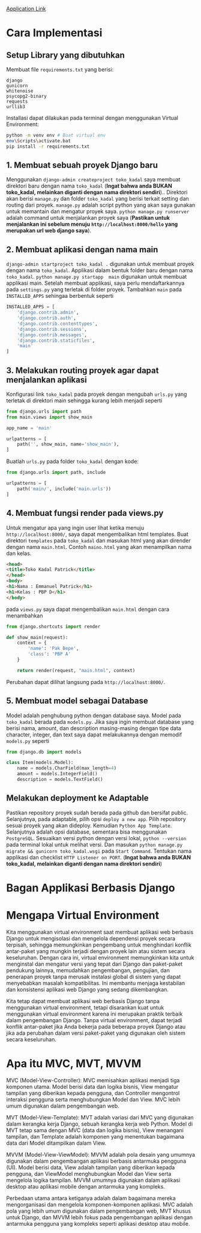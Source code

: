 [Application Link](https://tokokadal.adaptable.app)
# Cara Implementasi
## Setup Library yang dibutuhkan
Membuat file `requirements.txt` yang berisi:
```
django
gunicorn
whitenoise
psycopg2-binary
requests
urllib3
```
Installasi dapat dilakukan pada terminal dengan menggunakan Virtual Environment:
```sh
python -m venv env # Buat virtual env
env\Scripts\activate.bat
pip install -r requirements.txt
```

## 1. Membuat sebuah proyek Django baru

Menggunakan `django-admin createproject toko_kadal` saya membuat direktori baru dengan nama `toko_kadal` (**Ingat bahwa anda BUKAN toko_kadal, melainkan diganti dengan nama direktori sendiri**).. Direktori akan berisi `manage.py` dan folder `toko_kadal` yang berisi terkait setting dan routing dari proyek. `manage.py` adalah script python yang akan saya gunakan untuk memantain dan mengatur proyek saya. `python manage.py runserver` adalah command untuk menjalankan proyek saya (**Pastikan untuk menjalankan ini sebelum menuju `http://localhost:8000/hello` yang merupakan url web django saya**).

## 2. Membuat aplikasi dengan nama main

`django-admin startproject toko_kadal .` digunakan untuk membuat proyek dengan nama `toko_kadal`. Applikasi dalam bentuk folder baru dengan nama `toko_kadal`. `python manage.py startapp  main` digunakan untuk membuat applikasi main. Setelah membuat applikasi, saya perlu mendaftarkannya pada `settings.py` yang terletak di folder proyek. Tambahkan `main` pada `INSTALLED_APPS` sehingaa berbentuk seperti
```python
INSTALLED_APPS = [
    'django.contrib.admin',
    'django.contrib.auth',
    'django.contrib.contenttypes',
    'django.contrib.sessions',
    'django.contrib.messages',
    'django.contrib.staticfiles',
    'main'
]
```
## 3. Melakukan routing proyek agar dapat menjalankan aplikasi
Konfigurasi link `toko_kadal` pada proyek dengan mengubah `urls.py` yang terletak di direktori main sehingga kurang lebih menjadi seperti
```python
from django.urls import path
from main.views import show_main

app_name = 'main'

urlpatterns = [
    path('', show_main, name='show_main'),
]

```
Buatlah `urls.py` pada folder `toko_kadal` dengan kode:
```python
from django.urls import path, include

urlpatterns = [
    path('main/', include('main.urls'))
]
```

## 4. Membuat fungsi render pada views.py
Untuk mengatur apa yang ingin user lihat ketika menuju `http://localhost:8000/`, saya dapat mengembalikan html templates.
Buat direktori `templates` pada `toko_kadal` dan masukan html yang akan dirender dengan nama `main.html`. Contoh `maino.html` yang akan menampilkan nama dan kelas.
```html
<head>
<title>Toko Kadal Patrick</title>
</head>
<body>
<h1>Nama : Emmanuel Patrick</h1>
<h1>Kelas : PBP D</h1>
</body>
```
pada `views.py` saya dapat mengembalikan `main.html` dengan cara menambahkan
```python
from django.shortcuts import render

def show_main(request):
    context = {
        'name': 'Pak Bepe',
        'class': 'PBP A'
    }

    return render(request, "main.html", context)
```
Perubahan dapat dilihat langsung pada `http://localhost:8000/`.

## 5. Membuat model sebagai Database
Model adalah penghubung python dengan database saya. Model pada `toko_kadal` berada pada `models.py`. Jika saya ingin membuat database yang berisi nama, amount, dan description masing-masing dengan tipe data character, integer, dan text saya dapat melakukannya dengan memodif `models.py` seperti
```python
from django.db import models

class Item(models.Model):
    name = models.CharField(max_length=4)
    amount = models.IntegerField()
    description = models.TextField()
```
 
## Melakukan deployment ke Adaptable
Pastikan repository proyek sudah berada pada github dan bersifat public. Selanjutnya, pada adaptable, pilih opsi `deploy a new app`. Pilih repository sesuai proyek yang akan dideploy. Kemudian `Python App Template`. Selanjutnya adalah opsi database, sementara bisa menggunakan `PostgreSQL`. Sesuaikan versi python dengan versi lokal, `python --version` pada terminal lokal untuk melihat versi. Dan masukan `python manage.py migrate && gunicorn toko_kadal.wsgi` pada `Start Command`. Tentukan nama applikasi dan checklist `HTTP Listener on PORT`. (**Ingat bahwa anda BUKAN toko_kadal, melainkan diganti dengan nama direktori sendiri**)

# Bagan Applikasi Berbasis Django

# Mengapa Virtual Environment
Kita menggunakan virtual environment saat membuat aplikasi web berbasis Django untuk mengisolasi dan mengelola dependensi proyek secara terpisah, sehingga memungkinkan pengembang untuk menghindari konflik antar-paket yang mungkin terjadi dengan proyek lain atau sistem secara keseluruhan. Dengan cara ini, virtual environment memungkinkan kita untuk menginstal dan mengatur versi yang tepat dari Django dan paket-paket pendukung lainnya, memudahkan pengembangan, pengujian, dan penerapan proyek tanpa merusak instalasi global di sistem yang dapat menyebabkan masalah kompatibilitas. Ini membantu menjaga kestabilan dan konsistensi aplikasi web Django yang sedang dikembangkan.

Kita tetap dapat membuat aplikasi web berbasis Django tanpa menggunakan virtual environment, tetapi disarankan kuat untuk menggunakan virtual environment karena ini merupakan praktik terbaik dalam pengembangan Django. Tanpa virtual environment, dapat terjadi konflik antar-paket jika Anda bekerja pada beberapa proyek Django atau jika ada perubahan dalam versi paket-paket yang digunakan oleh sistem secara keseluruhan.

# Apa itu MVC, MVT, MVVM
MVC (Model-View-Controller): MVC memisahkan aplikasi menjadi tiga komponen utama. Model berisi data dan logika bisnis, View mengatur tampilan yang diberikan kepada pengguna, dan Controller mengontrol interaksi pengguna serta menghubungkan Model dan View. MVC lebih umum digunakan dalam pengembangan web.

MVT (Model-View-Template): MVT adalah variasi dari MVC yang digunakan dalam kerangka kerja Django, sebuah kerangka kerja web Python. Model di MVT tetap sama dengan MVC (data dan logika bisnis), View menangani tampilan, dan Template adalah komponen yang menentukan bagaimana data dari Model ditampilkan dalam View.

MVVM (Model-View-ViewModel): MVVM adalah pola desain yang umumnya digunakan dalam pengembangan aplikasi berbasis antarmuka pengguna (UI). Model berisi data, View adalah tampilan yang diberikan kepada pengguna, dan ViewModel menghubungkan Model dan View serta mengelola logika tampilan. MVVM umumnya digunakan dalam aplikasi desktop atau aplikasi mobile dengan antarmuka yang kompleks.

Perbedaan utama antara ketiganya adalah dalam bagaimana mereka mengorganisasi dan mengelola komponen-komponen aplikasi. MVC adalah pola yang lebih umum digunakan dalam pengembangan web, MVT khusus untuk Django, dan MVVM lebih fokus pada pengembangan aplikasi dengan antarmuka pengguna yang kompleks seperti aplikasi desktop atau mobile.
